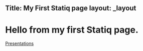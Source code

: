 ﻿Title: My First Statiq page
layout: _layout
---

# Hello from my first Statiq page.

[Presentations](/presentations)

<?# Gist 10a2f6e0186fa34b8a7b4bd7d436785d /?>

<?# Giphy excited-birthday-yeah-yoJC2GnSClbPOkV0eA /?>

<?# Twitter 1238439431872405505 /?>

<?# YouTube u5ayTqlLWQQ /?>

<?# Plyr XtASb2tmo5c /?>
